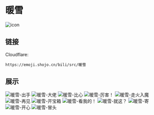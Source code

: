# 暖雪
![icon](https://emoji.shojo.cn/bili/src/暖雪/icon.png)
## 链接
Cloudflare:
```
https://emoji.shojo.cn/bili/src/暖雪
```
## 展示
![暖雪-出手](https://emoji.shojo.cn/bili/src/暖雪/暖雪-出手.png)
![暖雪-大佬](https://emoji.shojo.cn/bili/src/暖雪/暖雪-大佬.png)
![暖雪-比心](https://emoji.shojo.cn/bili/src/暖雪/暖雪-比心.png)
![暖雪-厉害！](https://emoji.shojo.cn/bili/src/暖雪/暖雪-厉害！.png)
![暖雪-走火入魔](https://emoji.shojo.cn/bili/src/暖雪/暖雪-走火入魔.png)
![暖雪-再见](https://emoji.shojo.cn/bili/src/暖雪/暖雪-再见.png)
![暖雪-开宝箱](https://emoji.shojo.cn/bili/src/暖雪/暖雪-开宝箱.png)
![暖雪-看我的！](https://emoji.shojo.cn/bili/src/暖雪/暖雪-看我的！.png)
![暖雪-就这？](https://emoji.shojo.cn/bili/src/暖雪/暖雪-就这？.png)
![暖雪-寄](https://emoji.shojo.cn/bili/src/暖雪/暖雪-寄.png)
![暖雪-开心](https://emoji.shojo.cn/bili/src/暖雪/暖雪-开心.png)
![暖雪-冒头](https://emoji.shojo.cn/bili/src/暖雪/暖雪-冒头.png)
